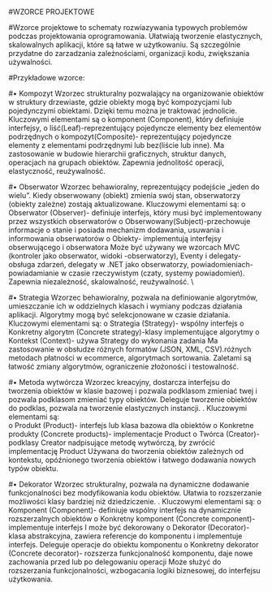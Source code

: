 #WZORCE PROJEKTOWE

#Wzorce projektowe to schematy rozwiazywania typowych problemów podczas projektowania oprogramowania. Ułatwiają tworzenie elastycznych, skalowalnych aplikacji, które są łatwe w użytkowaniu. 
Są szczególnie przydatne do zarzadzania zależnościami, organizacji kodu, zwiększania używalności. 

#Przykładowe wzorce:

#•	Kompozyt
Wzorzec strukturalny pozwalający na organizowanie obiektów w struktury drzewiaste, gdzie obiekty mogą być kompozycjami lub pojedynczymi obiektami. Dzięki temu można je traktować jednolicie. Kluczowymi elementami są 
o	komponent (Component), który definiuje interfejsy,
o	liść(Leaf)-reprezentujący pojedyncze elementy bez elementów podrzędnych
o	 kompozyt(Composite)- reprezentujący pojedyncze elementy z  elementami podrzędnymi lub bez(liście lub inne). 
Ma zastosowanie w budowie hierarchii graficznych, struktur danych, operacjach na grupach obiektów.
Zapewnia jednolitość operacji, elastyczność, reużywalność. 

#•	Obserwator
Wzorzec behawioralny, reprezentujący podejście „jeden do wielu”. Kiedy obserwowany (obiekt) zmienia swój stan, obserwatorzy (obiekty zależne) zostają aktualizowane.  Kluczowymi elementami są:
o	Obserwator (Observer)- definiuje interfejs, który musi być implementowany przez wszystkich obserwatorów
o	Obserwowany(Subject)-przechowuje informacje o stanie i  posiada mechanizm dodawania, usuwania i informowania obserwatorów
o	Obiekty- implementują interfejsy obserwującego i obserwatora
Może być używany we wzorcach MVC (kontroler jako obserwator, widoki -obserwatorzy), Eventy i delegaty- obsługa zdarzeń, delegaty w .NET jako obserwatorzy, powiadomieniach- powiadamianie w czasie rzeczywistym (czaty, systemy powiadomień).
Zapewnia niezależność, skalowalność, reużywalność. \

#•	Strategia
Wzorzec behawioralny, pozwala na definiowanie algorytmów, umieszczanie ich w oddzielnych klasach i wymiany podczas działania aplikacji. Algorytmy mogą być selekcjonowane w czasie działania.  Kluczowymi elementami są:
o	Strategia (Strategy)- wspólny interfejs
o	Konkretny algorytm (Concrete strategy)-klasy implementujące algorytmy
o	Kontekst (Context)- używa Strategy do wykonania zadania
Ma zastosowanie w obsłudze różnych formatów (JSON, XML, CSV).różnych metodach płatności w ecommerce, algorytmach sortowania.
Zaletami są łatwość zmiany algorytmów, ograniczenie złożoności i testowalność.

#•	Metoda wytwórcza
Wzorzec kreacyjny, dostarcza interfejsu do tworzenia obiektów w klasie bazowej i pozwala podklasom zmieniać twej i pozwala podklasom zmieniać typy obiektów. Deleguje tworzenie obiektów do podklas, pozwala na tworzenie elastycznych instancji. .  Kluczowymi elementami są:	
o	Produkt (Product)- interfejs lub klasa bazowa dla obiektów
o	Konkretne produkty (Concrete products)- implementacje Product
o	Twórca (Creator)- podklasy Creator nadpisujące metodę wytwórczą, by zwrócić implementację Product
Używana do tworzenia obiektów zależnych od kontekstu, opóźnionego tworzenia obiektów i łatwego dodawania nowych typów obiektu.

#•	Dekorator
Wzorzec strukturalny, pozwala na dynamiczne dodawanie funkcjonalności bez modyfikowania kodu obiektów. Ułatwia to rozszerzanie możliwości klasy bardziej niż dziedziczenie. .  Kluczowymi elementami są:
o	Komponent (Component)- definiuje wspólny interfejs na dynamicznie rozszerzalnych obiektów
o	Konkretny komponent (Concrete component)- implementuje interfejs I może być dekorowany
o	Dekorator (Decorator)- klasa abstrakcyjna, zawiera referencje do komponentu i implementuje interfejs. Deleguje operacje do obiektu komponentu
o	Konkretny dekorator (Concrete decorator)- rozszerza funkcjonalność komponentu, daje nowe zachowania przed lub po delegowaniu operacji
Może służyć do rozszerzania funkcjonalności, wzbogacania logiki biznesowej, do interfejsu użytkowania. 



